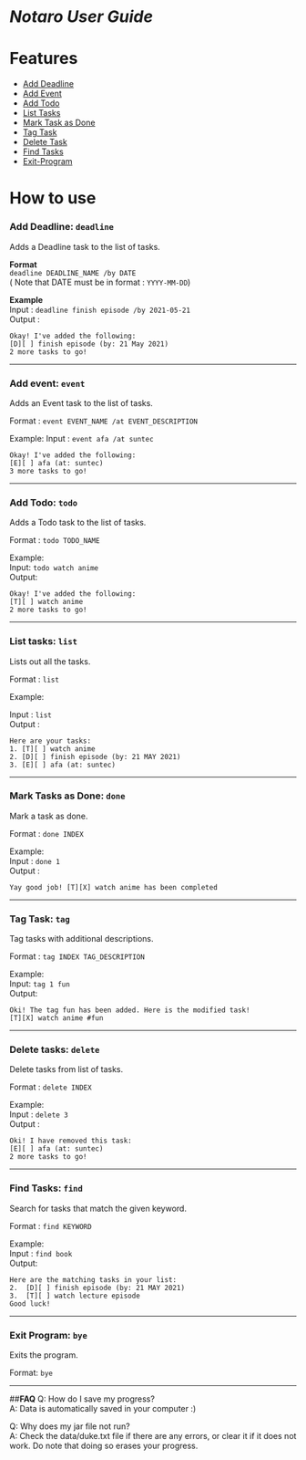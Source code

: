 # _**Notaro User Guide**_

# Features

* [Add Deadline](#add-deadline-deadline)
* [Add Event](#add-event-event)
* [Add Todo](#add-todo-todo)
* [List Tasks](#list-tasks-list)
* [Mark Task as Done](#mark-tasks-as-done-done)
* [Tag Task](#tag-task-tag)
* [Delete Task](#delete-tasks-delete)
* [Find Tasks](#find-tasks-find)
* [Exit-Program](#exit-program-bye)

# How to use
### Add Deadline: `deadline`
Adds a Deadline task to the list of tasks.

**Format**  
`deadline DEADLINE_NAME /by DATE`  
( Note that DATE must be in format : `YYYY-MM-DD`)

**Example**  
Input : `deadline finish episode /by 2021-05-21`  
Output : 
```
Okay! I've added the following:
[D][ ] finish episode (by: 21 May 2021)
2 more tasks to go!
```
___

### Add event: `event`
Adds an Event task to the list of tasks.

Format : `event EVENT_NAME /at EVENT_DESCRIPTION`

Example:
Input : `event afa /at suntec`
```
Okay! I've added the following:
[E][ ] afa (at: suntec)
3 more tasks to go!
```
___

### Add Todo: `todo`
Adds a Todo task to the list of tasks.

Format : `todo TODO_NAME`

Example:  
Input: `todo watch anime`  
Output:
```
Okay! I've added the following:
[T][ ] watch anime
2 more tasks to go!
```
---

### List tasks: `list`
Lists out all the tasks.

Format : `list`

Example:

Input : `list`  
Output :
```
Here are your tasks:
1. [T][ ] watch anime
2. [D][ ] finish episode (by: 21 MAY 2021)
3. [E][ ] afa (at: suntec)
```
---

### Mark Tasks as Done: `done`
Mark a task as done.

Format : `done INDEX`

Example:  
Input : `done 1`  
Output : 
```
Yay good job! [T][X] watch anime has been completed
```
---
### Tag Task: `tag`
Tag tasks with additional descriptions.

Format : `tag INDEX TAG_DESCRIPTION`

Example:  
Input: `tag 1 fun`  
Output:
```
Oki! The tag fun has been added. Here is the modified task!
[T][X] watch anime #fun
```

---
### Delete tasks: `delete`
Delete tasks from list of tasks.

Format : `delete INDEX`

Example:  
Input : `delete 3`  
Output :
```
Oki! I have removed this task:
[E][ ] afa (at: suntec)
2 more tasks to go!
```
---
### Find Tasks: `find`
Search for tasks that match the given keyword.

Format : `find KEYWORD`

Example:  
Input : `find book`  
Output:
```
Here are the matching tasks in your list:
2.  [D][ ] finish episode (by: 21 MAY 2021)
3.  [T][ ] watch lecture episode
Good luck!
```
---
### Exit Program: `bye`
Exits the program.

Format: `bye`

---
##**FAQ**
Q: How do I save my progress?  
A: Data is automatically saved in your computer :)

Q: Why does my jar file not run?  
A: Check the data/duke.txt file if there are any errors, or clear it if it does not work. 
Do note that doing so erases your progress. 
